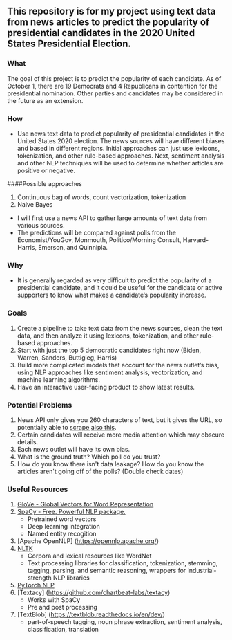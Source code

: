 ## This repository is for my project using text data from news articles to predict the popularity of presidential candidates in the 2020 United States Presidential Election.


### What
The goal of this project is to predict the popularity of each candidate.  As of October 1, there are 19 Democrats and 4 Republicans in contention for the presidential nomination. Other parties and candidates may be considered in the future as an extension.

### How
* Use news text data to predict popularity of presidential candidates in the United States 2020 election. The news sources will have different biases and based in different regions. Initial approaches can just use lexicons, tokenization, and other rule-based approaches. Next, sentiment analysis and other NLP techniques will be used to determine whether articles are positive or negative.

####Possible approaches
1.  Continuous bag of words, count vectorization, tokenization
2.  Naive Bayes

* I will first use a news API to gather large amounts of text data from various sources.
* The predictions will be compared against polls from the Economist/YouGov, Monmouth, Politico/Morning Consult, Harvard-Harris, Emerson, and Quinnipia.

### Why
* It is generally regarded as very difficult to predict the popularity of a presidential candidate, and it could be useful for the candidate or active supporters to know what makes a candidate’s popularity increase.


### Goals
1.	Create a pipeline to take text data from the news sources, clean the text data, and then analyze it using lexicons, tokenization, and other rule-based approaches.
2.	Start with just the top 5 democratic candidates right now (Biden, Warren, Sanders, Buttigieg, Harris)
3.	Build more complicated models that account for the news outlet’s bias, using NLP approaches like sentiment analysis, vectorization, and machine learning algorithms.
4.	Have an interactive user-facing product to show latest results.


### Potential Problems
1. News API only gives you 260 characters of text, but it gives the URL, so potentially able to [scrape](https://towardsdatascience.com/web-scraping-news-articles-in-python-9dd605799558),[also this](https://hackernoon.com/i-made-a-news-scrapper-with-100-lines-of-python-2e1de1f28f22).
2. Certain candidates will receive more media attention which may obscure details.
3. Each news outlet will have its own bias.
2. What is the ground truth? Which poll do you trust?
2. How do you know there isn't data leakage? How do you know the articles aren't going off of the polls? (Double check dates)




### Useful Resources
1. [GloVe - Global Vectors for Word Representation](https://nlp.stanford.edu/projects/glove/)
2. [SpaCy - Free, Powerful NLP package.](https://spacy.io/)
	* Pretrained word vectors
	* Deep learning integration
	* Named entity recogition
3. [Apache OpenNLP] (https://opennlp.apache.org/)
4. [NLTK](http://www.nltk.org)
	* Corpora and lexical resources like WordNet
	*  Text processing libraries for classification, tokenization, stemming, tagging, parsing, and semantic reasoning, wrappers for industrial-strength NLP libraries 
5. [PyTorch NLP](https://pytorchnlp.readthedocs.io/en/latest/)
6. [Textacy] (https://github.com/chartbeat-labs/textacy)
	* Works with SpaCy
	* Pre and post processing
7. [TextBlob] (https://textblob.readthedocs.io/en/dev/)
	* part-of-speech tagging, noun phrase extraction, sentiment analysis, classification, translation
